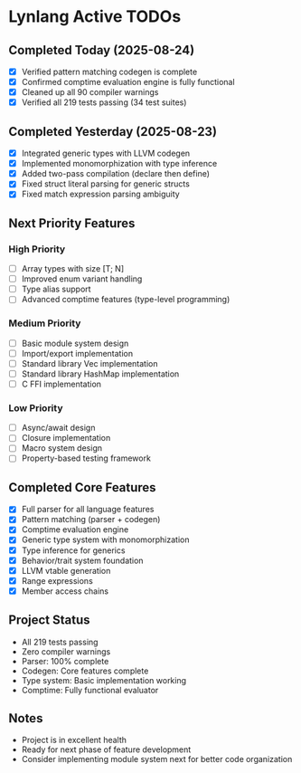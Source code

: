 # Lynlang Active TODOs

## Completed Today (2025-08-24)
- [x] Verified pattern matching codegen is complete
- [x] Confirmed comptime evaluation engine is fully functional
- [x] Cleaned up all 90 compiler warnings
- [x] Verified all 219 tests passing (34 test suites)

## Completed Yesterday (2025-08-23)
- [x] Integrated generic types with LLVM codegen
- [x] Implemented monomorphization with type inference
- [x] Added two-pass compilation (declare then define)
- [x] Fixed struct literal parsing for generic structs
- [x] Fixed match expression parsing ambiguity

## Next Priority Features

### High Priority
- [ ] Array types with size [T; N]
- [ ] Improved enum variant handling
- [ ] Type alias support
- [ ] Advanced comptime features (type-level programming)

### Medium Priority
- [ ] Basic module system design
- [ ] Import/export implementation
- [ ] Standard library Vec implementation
- [ ] Standard library HashMap implementation
- [ ] C FFI implementation

### Low Priority
- [ ] Async/await design
- [ ] Closure implementation
- [ ] Macro system design
- [ ] Property-based testing framework

## Completed Core Features
- [x] Full parser for all language features
- [x] Pattern matching (parser + codegen)
- [x] Comptime evaluation engine
- [x] Generic type system with monomorphization
- [x] Type inference for generics
- [x] Behavior/trait system foundation
- [x] LLVM vtable generation
- [x] Range expressions
- [x] Member access chains

## Project Status
- All 219 tests passing
- Zero compiler warnings
- Parser: 100% complete
- Codegen: Core features complete
- Type system: Basic implementation working
- Comptime: Fully functional evaluator

## Notes
- Project is in excellent health
- Ready for next phase of feature development
- Consider implementing module system next for better code organization